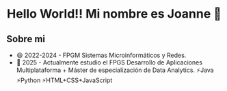 <div>
      <h1 align="center">Hello World!! Mi nombre es Joanne 👋</h1>
</div>

## Sobre mi

+ 😄 2022-2024 - FPGM Sistemas Microinformáticos y Redes.
+ 🌱 2025 - Actualmente estudio el FPGS Desarrollo de Aplicaciones Multiplataforma + Máster de especialización de Data Analytics.
      ⚡Java
      ⚡Python
      ⚡HTML+CSS+JavaScript


<!--
**JoanneZamorano/joannezamorano** is a ✨ _special_ ✨ repository because its `README.md` (this file) appears on your GitHub profile.
Here are some ideas to get you started:

- 🔭 I’m currently working on ...
- 🌱 I’m currently learning ...
- 👯 I’m looking to collaborate on ...
- 🤔 I’m looking for help with ...
- 💬 Ask me about ...
- 📫 How to reach me: ...
- 😄 Pronouns: ...
- ⚡ Fun fact: ...

-->
